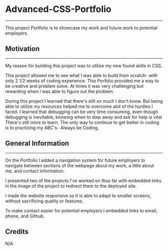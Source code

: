# Advanced-CSS-Portfolio
***
This project Portfolio is to showcase my work and future work to potential employers. 

## Motivation
***
My reason for building this project was to utilize my new found skills in CSS. 

This project allowed me to see what I was able to build from scratch- with only 2 1/2 weeks of coding experience. This Porfolio provided me a way to be creative and problem solve. At times it was very challenging but rewarding when I was able to figure out the problem. 

During this project I learned that there's still so much I don't know. But being able to utilize my resources helped me to overcome alot of the hurdles I faced. I learned that debugging can be very time consuming, even though debugging is inevitable, knowing when to step away and ask for help is vital There's still more to learn. The only way to continue to get better in coding is to practicing my ABC's- Always be Coding.

## General Information
***
On the Portfolio I added a navigation system for future employers to navigate between sections of the webpage about my work, a little about me, and contact information. 

I presented two of the projects I've worked on thus far with embedded links in the image of the project to redirect them to the deployed site. 

I made the website responsive so it is able to adapt to smaller screens, without sacrificing quality or features. 

To make contact easier for potential employers I embedded links to email, phone, and Github. 

## Credits
N/A
